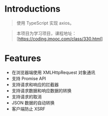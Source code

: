 # Introductions
> 使用 TypeScript 实现 axios。

> 本项目为学习项目，课程地址：[https://coding.imooc.com/class/330.html]

# Features
- 在浏览器端使用 XMLHttpRequest 对象通讯
- 支持 Promise API
- 支持请求和响应的拦截器
- 支持请求数据和响应数据的转换
- 支持请求的取消
- JSON 数据的自动转换
- 客户端防止 XSRF

